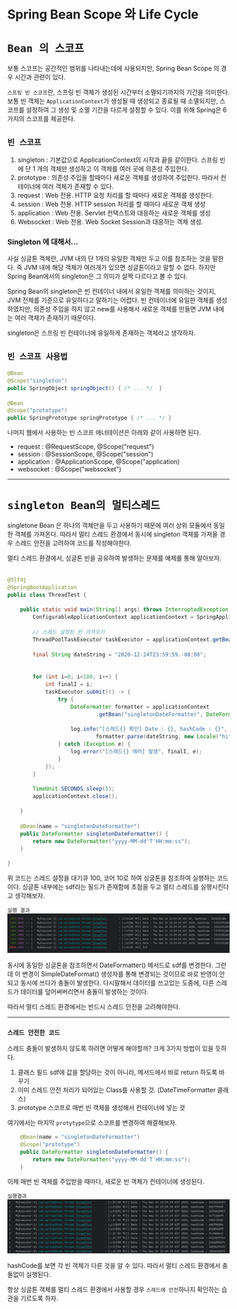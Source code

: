 # Spring Bean Scope 와 Life Cycle

# `Bean 의 스코프`

보통 스코프는 공간적인 범위를 나타내는데에 사용되지만, Spring Bean Scope 의 경우 시간과 관련이 있다.

`스프링 빈 스코프`란, 스프링 빈 객체가 생성된 시간부터 소멸되기까지의 기간을 의미한다. 
보통 빈 객체는 `ApplicationContext`가 생성될 때 생성되고 종료될 때 소멸되지만, 
스코프를 설정하여 그 생성 및 소멸 기간을 다르게 설정할 수 있다. 이를 위해 Spring은 6 가지의 스코프를 제공한다.

## `빈 스코프`
1. singleton : 기본값으로 ApplicationContext의 시작과 끝을 같이한다. 스프링 빈에 단 1 개의 객체만 생성하고
    이 객체를 여러 곳에 의존성 주입한다.
2. prototype : 의존성 주입을 할때마다 새로운 객체를 생성하여 주입한다. 따라서 컨테이너에 여러 객체가 존재할 수 있다. 
3. request : Web 전용. HTTP 요청 처리를 할 때마다 새로운 객체를 생성한다.
4. session : Web 전용. HTTP session 처리를 할 때마다 새로운 객체 생성
5. application : Web 전용. Servlet 컨텍스트와 대응하는 새로운 객체를 생성
6. Websocket : Web 전용. Web Socket Session과 대응하는 객체 생성.

### Singleton 에 대해서...
사실 싱글톤 객체란, JVM 내의 단 1개의 유일한 객체만 두고 이를 참조하는 것을 말한다.
즉 JVM 내에 해당 객체가 여러개가 있으면 싱글톤이라고 말할 수 없다. 
하지만 Spring Bean에서의 singleton은 그 의미가 살짝 다르다고 볼 수 있다.  

Spring Bean의 singleton은 빈 컨테이너 내에서 유일한 객체를 의미하는 것이지, JVM 전체를 기준으로 유일하다고 말하기는 어렵다.
빈 컨테이너에 유일한 객체를 생성하였지만, 의존성 주입을 하지 않고 new를 사용해서 새로운 객체를 만들면 JVM 내에는 여러 객체가 존재하기 때문이다.

singleton은 스프링 빈 컨테이너에 유일하게 존재하는 객체라고 생각하자.


## `빈 스코프 사용법`
```java
@Bean
@Scope("singleton")
public SpringObject springObject() { /* ... */  }

@Bean
@Scope("prototype")
public SpringPrototype springPrototype { /* ... */ }
```

나머지 웹에서 사용하는 빈 스코프 애너테이션은 아래와 같이 사용하면 된다.

- request : @RequestScope, @Scope("request")
- session : @SessionScope, @Scope("session")
- application : @ApplicationScope, @Scope("application)
- websocket : @Scope("websocket")

---

# `singleton Bean의 멀티스레드`

singletone Bean 은 하나의 객체만을 두고 사용하기 때문에 여러 상위 모듈에서 동일한 객체를 가져온다.
따라서 멀티 스레드 환경에서 동시에 singleton 객체를 가져올 경우 스레드 안전을 고려하여 코드를 작성해야한다.

멀티 스레드 환경에서, 싱글톤 빈을 공유하여 발생하는 문제를 예제롤 통해 알아보자.


```java

@Slf4j
@SpringBootApplication
public class ThreadTest {

    public static void main(String[] args) throws InterruptedException, ParseException {
        ConfigurableApplicationContext applicationContext = SpringApplication.run(ThreadTest.class, args);

        // 스레드 설정된 빈 가져오기
        ThreadPoolTaskExecutor taskExecutor = applicationContext.getBean(ThreadPoolTaskExecutor.class);

        final String dateString = "2020-12-24T23:59:59.-08:00";


        for (int i=0; i<100; i++) {
            int finalI = i;
            taskExecutor.submit(() -> {
                try {
                    DateFormatter formatter = applicationContext
                            .getBean("singletonDateFormatter", DateFormatter.class);

                    log.info("[스레드{} 확인] Date : {}, hashCode : {}", finalI,
                            formatter.parse(dateString, new Locale("hi")), formatter.hashCode());
                } catch (Exception e) {
                    log.error("[스레드{} 에러] 발생", finalI, e);
                }
            });
        }

        TimeUnit.SECONDS.sleep(5);
        applicationContext.close();

    }

    @Bean(name = "singletonDateFormatter")
    public DateFormatter singletonDateFormatter() {
        return new DateFormatter("yyyy-MM-dd'T'HH:mm:ss");
    }

}
```
위 코드는 스레드 설정을 대기큐 100, 코어 10로 하여 싱글톤을 참조하여 실행하는 코드이다.
싱글톤 내부에는 sdf라는 필드가 존재함에 초점을 두고 멀티 스레드를 실행시킨다고 생각해보자.

`실행 결과`
![img.png](images/스레드충돌.png)

동시에 동일한 싱글톤을 참조하면서 DateFormatter() 메서드로 sdf를 변경한다. 
그런데 이 변경이 SimpleDateFormat() 생성자를 통해 변경되는 것이므로 바로 반영이 안되고 동시에 쓰다가 충돌이 발생한다.
다시말해서 데이터를 쓰고있는 도중에, 다른 스레드가 데이터를 덮어써버리면서 충돌이 발생하는 것이다.

따라서 멀티 스레드 환경에서는 반드시 스레드 안전을 고려해야한다.

---
### `스레드 안전한 코드`

스레드 충돌이 발생하지 않도록 하려면 어떻게 해야할까? 크게 3가지 방법이 있을 듯하다.

1. 클래스 필드 sdf에 값을 할당하는 것이 아니라, 메서드에서 바로 return 하도록 바꾸기
2. 이미 스레드 안전 처리가 되어있는 Class를 사용할 것. (DateTimeFormatter 클래스)
3. prototype 스코프로 매번 빈 객체를 생성해서 컨테이너에 넣는 것

여기에서는 마지막 `protytype`으로 스코프를 변경하여 해결해보자.

```java
    @Bean(name = "singletonDateFormatter")
    @Scope("prototype")
    public DateFormatter singletonDateFormatter() {
        return new DateFormatter("yyyy-MM-dd'T'HH:mm:ss");
    }
```

이제 매번 빈 객체를 주입받을 때마다, 새로운 빈 객체가 컨테이너에 생성된다.

`실행결과`
![img.png](images/스레드안전.png)

hashCode를 보면 각 빈 객체가 다른 것을 알 수 있다. 따라서 멀티 스레드 환경에서 충돌없이 실행된다.

항상 싱글톤 객체를 멀티 스레드 환경에서 사용할 경우 `스레드에 안전`하나지 확인하는 습관을 기르도록 하자.



